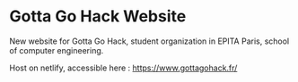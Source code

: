 # Gotta Go Hack Website

New website for Gotta Go Hack, student organization in EPITA Paris, school of computer engineering.

Host on netlify, accessible here : https://www.gottagohack.fr/
